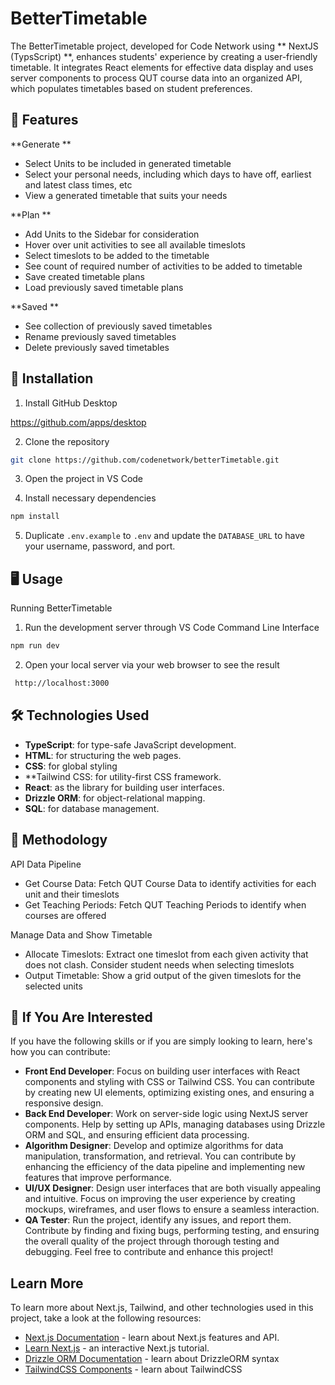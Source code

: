 
# BetterTimetable

The BetterTimetable project, developed for Code Network using ** NextJS (TypsScript) **, enhances students' experience by creating a user-friendly timetable. It integrates React elements for effective data display and uses server components to process QUT course data into an organized API, which populates timetables based on student preferences.


## 📌 Features
**Generate **
- Select Units to be included in generated timetable
- Select your personal needs, including which days to have off, earliest and latest class times, etc
- View a generated timetable that suits your needs
  
**Plan **
- Add Units to the Sidebar for consideration
- Hover over unit activities to see all available timeslots
- Select timeslots to be added to the timetable
- See count of required number of activities to be added to timetable
- Save created timetable plans
- Load previously saved timetable plans
  
**Saved **
- See collection of previously saved timetables
- Rename previously saved timetables
- Delete previously saved timetables
  

## 🚀 Installation
1. Install GitHub Desktop
   
https://github.com/apps/desktop

2. Clone the repository
```bash
git clone https://github.com/codenetwork/betterTimetable.git
```

3. Open the project in VS Code

4. Install necessary dependencies
```bash
npm install
```

5. Duplicate `.env.example` to `.env` and update the `DATABASE_URL` to have your username, password, and port.


## 🖥️ Usage
Running BetterTimetable
1. Run the development server through VS Code Command Line Interface
```bash
npm run dev
```

2. Open your local server via your web browser to see the result
```bash
 http://localhost:3000
```


## 🛠️ Technologies Used
- **TypeScript**: for type-safe JavaScript development.
- **HTML**: for structuring the web pages.
- **CSS**: for global styling
- **Tailwind CSS: for utility-first CSS framework.
- **React**: as the library for building user interfaces.
- **Drizzle ORM**: for object-relational mapping.
- **SQL**: for database management.


## 🧪 Methodology
API Data Pipeline
- Get Course Data: Fetch QUT Course Data to identify activities for each unit and their timeslots
- Get Teaching Periods: Fetch QUT Teaching Periods to identify when courses are offered

Manage Data and Show Timetable
- Allocate Timeslots: Extract one timeslot from each given activity that does not clash. Consider student needs when selecting timeslots
- Output Timetable: Show a grid output of the given timeslots for the selected units


## 🌟 If You Are Interested
If you have the following skills or if you are simply looking to learn, here's how you can contribute:
- **Front End Developer**: Focus on building user interfaces with React components and styling with CSS or Tailwind CSS. You can contribute by creating new UI elements, optimizing existing ones, and ensuring a responsive design.
- **Back End Developer**: Work on server-side logic using NextJS server components. Help by setting up APIs, managing databases using Drizzle ORM and SQL, and ensuring efficient data processing.
- **Algorithm Designer**: Develop and optimize algorithms for data manipulation, transformation, and retrieval. You can contribute by enhancing the efficiency of the data pipeline and implementing new features that improve performance.
- **UI/UX Designer**: Design user interfaces that are both visually appealing and intuitive. Focus on improving the user experience by creating mockups, wireframes, and user flows to ensure a seamless interaction.
- **QA Tester**: Run the project, identify any issues, and report them. Contribute by finding and fixing bugs, performing testing, and ensuring the overall quality of the project through thorough testing and debugging.
Feel free to contribute and enhance this project!


## Learn More

To learn more about Next.js, Tailwind, and other technologies used in this project, take a look at the following resources:

- [Next.js Documentation](https://nextjs.org/docs) - learn about Next.js features and API.
- [Learn Next.js](https://nextjs.org/learn) - an interactive Next.js tutorial.
- [Drizzle ORM Documentation](https://orm.drizzle.team/docs/get-started-mysql) - learn about DrizzleORM syntax
- [TailwindCSS Components](https://tailwindcss.com/docs/installation/using-vite) - learn about TailwindCSS


